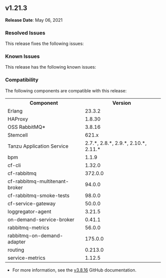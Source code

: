 ## <a id="1-21-3"></a> v1.21.3

**Release Date**: May 06, 2021

### Resolved Issues

This release fixes the following issues:


### Known Issues

This release has the following known issues:


### Compatibility

The following components are compatible with this release:

<table class="nice"> <th>Component</th> <th>Version</th> 	<tr>
		<td>Erlang</td>
		<td>23.3.2</td>
	</tr>
	<tr>
		<td>HAProxy</td>
		<td>1.8.30</td>
	</tr>
	<tr>
		<td>OSS RabbitMQ*</td>
		<td>3.8.16</td>
	</tr>
	<tr>
		<td>Stemcell</td>
		<td>621.x</td>
	</tr>
	<tr>
		<td>Tanzu Application Service</td>
		<td>2.7.*, 2.8.*, 2.9.*, 2.10.*, 2.11.*</td>
	</tr>
	<tr>
		<td>bpm</td>
		<td>1.1.9</td>
	</tr>
	<tr>
		<td>cf-cli</td>
		<td>1.32.0</td>
	</tr>
	<tr>
		<td>cf-rabbitmq</td>
		<td>372.0.0</td>
	</tr>
	<tr>
		<td>cf-rabbitmq-multitenant-broker</td>
		<td>94.0.0</td>
	</tr>
	<tr>
		<td>cf-rabbitmq-smoke-tests</td>
		<td>98.0.0</td>
	</tr>
	<tr>
		<td>cf-service-gateway</td>
		<td>50.0.0</td>
	</tr>
	<tr>
		<td>loggregator-agent</td>
		<td>3.21.5</td>
	</tr>
	<tr>
		<td>on-demand-service-broker</td>
		<td>0.41.1</td>
	</tr>
	<tr>
		<td>rabbitmq-metrics</td>
		<td>56.0.0</td>
	</tr>
	<tr>
		<td>rabbitmq-on-demand-adapter</td>
		<td>175.0.0</td>
	</tr>
	<tr>
		<td>routing</td>
		<td>0.213.0</td>
	</tr>
	<tr>
		<td>service-metrics</td>
		<td>1.12.5</td>
	</tr></table>

* For more information, see the <a href="https://github.com/rabbitmq/rabbitmq-server/releases/tag/v3.8.16">v3.8.16</a> GitHub documentation.
